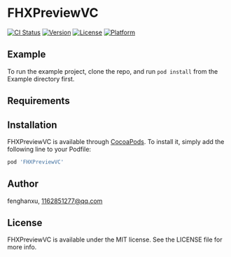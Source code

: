 # FHXPreviewVC

[![CI Status](https://img.shields.io/travis/fenghanxu/FHXPreviewVC.svg?style=flat)](https://travis-ci.org/fenghanxu/FHXPreviewVC)
[![Version](https://img.shields.io/cocoapods/v/FHXPreviewVC.svg?style=flat)](https://cocoapods.org/pods/FHXPreviewVC)
[![License](https://img.shields.io/cocoapods/l/FHXPreviewVC.svg?style=flat)](https://cocoapods.org/pods/FHXPreviewVC)
[![Platform](https://img.shields.io/cocoapods/p/FHXPreviewVC.svg?style=flat)](https://cocoapods.org/pods/FHXPreviewVC)

## Example

To run the example project, clone the repo, and run `pod install` from the Example directory first.

## Requirements

## Installation

FHXPreviewVC is available through [CocoaPods](https://cocoapods.org). To install
it, simply add the following line to your Podfile:

```ruby
pod 'FHXPreviewVC'
```

## Author

fenghanxu, 1162851277@qq.com

## License

FHXPreviewVC is available under the MIT license. See the LICENSE file for more info.
